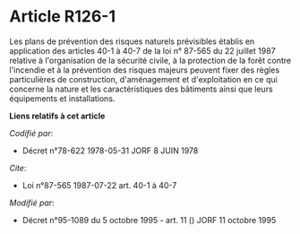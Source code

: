 # Article R126-1

Les plans de prévention des risques naturels prévisibles établis en application des articles 40-1 à 40-7 de la loi n° 87-565
du 22 juillet 1987 relative à l'organisation de la sécurité civile, à la protection de la forêt contre l'incendie et à la
prévention des risques majeurs peuvent fixer des règles particulières de construction, d'aménagement et d'exploitation en ce
qui concerne la nature et les caractéristiques des bâtiments ainsi que leurs équipements et installations.

**Liens relatifs à cet article**

_Codifié par_:

  - Décret n°78-622 1978-05-31 JORF 8 JUIN 1978

_Cite_:

  - Loi n°87-565 1987-07-22 art. 40-1 à 40-7

_Modifié par_:

  - Décret n°95-1089 du 5 octobre 1995 - art. 11 () JORF 11 octobre 1995
